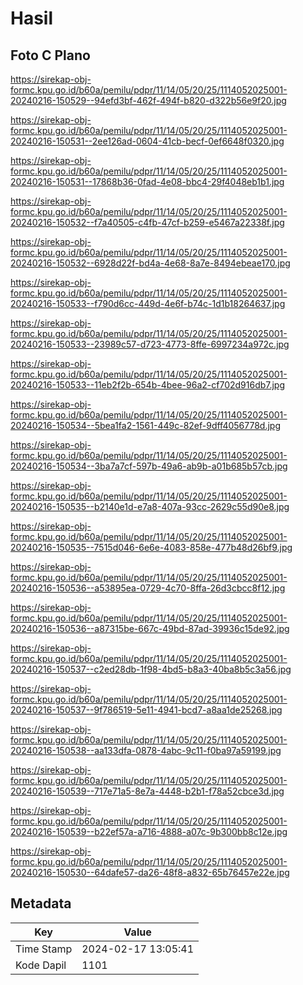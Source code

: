 # Hasil

## Foto C Plano

https://sirekap-obj-formc.kpu.go.id/b60a/pemilu/pdpr/11/14/05/20/25/1114052025001-20240216-150529--94efd3bf-462f-494f-b820-d322b56e9f20.jpg

https://sirekap-obj-formc.kpu.go.id/b60a/pemilu/pdpr/11/14/05/20/25/1114052025001-20240216-150531--2ee126ad-0604-41cb-becf-0ef6648f0320.jpg

https://sirekap-obj-formc.kpu.go.id/b60a/pemilu/pdpr/11/14/05/20/25/1114052025001-20240216-150531--17868b36-0fad-4e08-bbc4-29f4048eb1b1.jpg

https://sirekap-obj-formc.kpu.go.id/b60a/pemilu/pdpr/11/14/05/20/25/1114052025001-20240216-150532--f7a40505-c4fb-47cf-b259-e5467a22338f.jpg

https://sirekap-obj-formc.kpu.go.id/b60a/pemilu/pdpr/11/14/05/20/25/1114052025001-20240216-150532--6928d22f-bd4a-4e68-8a7e-8494ebeae170.jpg

https://sirekap-obj-formc.kpu.go.id/b60a/pemilu/pdpr/11/14/05/20/25/1114052025001-20240216-150533--f790d6cc-449d-4e6f-b74c-1d1b18264637.jpg

https://sirekap-obj-formc.kpu.go.id/b60a/pemilu/pdpr/11/14/05/20/25/1114052025001-20240216-150533--23989c57-d723-4773-8ffe-6997234a972c.jpg

https://sirekap-obj-formc.kpu.go.id/b60a/pemilu/pdpr/11/14/05/20/25/1114052025001-20240216-150533--11eb2f2b-654b-4bee-96a2-cf702d916db7.jpg

https://sirekap-obj-formc.kpu.go.id/b60a/pemilu/pdpr/11/14/05/20/25/1114052025001-20240216-150534--5bea1fa2-1561-449c-82ef-9dff4056778d.jpg

https://sirekap-obj-formc.kpu.go.id/b60a/pemilu/pdpr/11/14/05/20/25/1114052025001-20240216-150534--3ba7a7cf-597b-49a6-ab9b-a01b685b57cb.jpg

https://sirekap-obj-formc.kpu.go.id/b60a/pemilu/pdpr/11/14/05/20/25/1114052025001-20240216-150535--b2140e1d-e7a8-407a-93cc-2629c55d90e8.jpg

https://sirekap-obj-formc.kpu.go.id/b60a/pemilu/pdpr/11/14/05/20/25/1114052025001-20240216-150535--7515d046-6e6e-4083-858e-477b48d26bf9.jpg

https://sirekap-obj-formc.kpu.go.id/b60a/pemilu/pdpr/11/14/05/20/25/1114052025001-20240216-150536--a53895ea-0729-4c70-8ffa-26d3cbcc8f12.jpg

https://sirekap-obj-formc.kpu.go.id/b60a/pemilu/pdpr/11/14/05/20/25/1114052025001-20240216-150536--a87315be-667c-49bd-87ad-39936c15de92.jpg

https://sirekap-obj-formc.kpu.go.id/b60a/pemilu/pdpr/11/14/05/20/25/1114052025001-20240216-150537--c2ed28db-1f98-4bd5-b8a3-40ba8b5c3a56.jpg

https://sirekap-obj-formc.kpu.go.id/b60a/pemilu/pdpr/11/14/05/20/25/1114052025001-20240216-150537--9f786519-5e11-4941-bcd7-a8aa1de25268.jpg

https://sirekap-obj-formc.kpu.go.id/b60a/pemilu/pdpr/11/14/05/20/25/1114052025001-20240216-150538--aa133dfa-0878-4abc-9c11-f0ba97a59199.jpg

https://sirekap-obj-formc.kpu.go.id/b60a/pemilu/pdpr/11/14/05/20/25/1114052025001-20240216-150539--717e71a5-8e7a-4448-b2b1-f78a52cbce3d.jpg

https://sirekap-obj-formc.kpu.go.id/b60a/pemilu/pdpr/11/14/05/20/25/1114052025001-20240216-150539--b22ef57a-a716-4888-a07c-9b300bb8c12e.jpg

https://sirekap-obj-formc.kpu.go.id/b60a/pemilu/pdpr/11/14/05/20/25/1114052025001-20240216-150530--64dafe57-da26-48f8-a832-65b76457e22e.jpg


## Metadata

| Key        | Value               |
| ---------- | ------------------- |
| Time Stamp | 2024-02-17 13:05:41 |
| Kode Dapil | 1101                |



